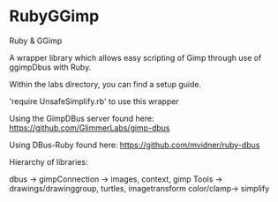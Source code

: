 RubyGGimp
=========

Ruby &amp; GGimp

A wrapper library which allows easy scripting of Gimp through use of ggimpDbus with Ruby.

Within the labs directory, you can find a setup guide.

'require UnsafeSimplify.rb' to use this wrapper

Using the GimpDBus server found here:   https://github.com/GlimmerLabs/gimp-dbus
                                       
Using DBus-Ruby found here:             https://github.com/mvidner/ruby-dbus

Hierarchy of libraries:

dbus -> gimpConnection -> images, context, gimp Tools -> drawings/drawinggroup, turtles, imagetransform color/clamp-> simplify

